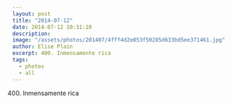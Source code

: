 ```yaml
---
layout: post
title: "2014-07-12"
date: 2014-07-12 10:31:10
description: 
image: "/assets/photos/201407/4fff4d2e053f50285d633bd5ee371461.jpg"
author: Elise Plain
excerpt: 400. Inmensamente rica
tags: 
  - photos
  - all
---
```


400. Inmensamente rica
<p></p>
